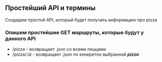 ## Простейший API и термины
Создадим простой API, который будет получать информацию про pizza

### Опишем простейшие GET маршруты, которые будут у данного API
* /pizza - возвращает .json со всеми пиццами
* /pizza/:id - возвращает .json по конкретно выбранной ***pizza***

